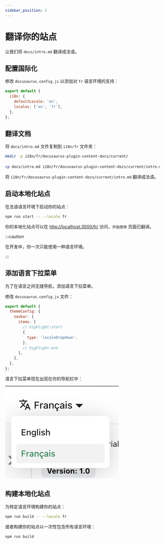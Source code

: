 ```yaml
---
sidebar_position: 2
---
```


# 翻译你的站点

让我们将 `docs/intro.md` 翻译成法语。

## 配置国际化

修改 `docusaurus.config.js` 以添加对 `fr` 语言环境的支持：

```js title="docusaurus.config.js"
export default {
  i18n: {
    defaultLocale: 'en',
    locales: ['en', 'fr'],
  },
};
```

## 翻译文档

将 `docs/intro.md` 文件复制到 `i18n/fr` 文件夹：

```bash
mkdir -p i18n/fr/docusaurus-plugin-content-docs/current/

cp docs/intro.md i18n/fr/docusaurus-plugin-content-docs/current/intro.md
```

将 `i18n/fr/docusaurus-plugin-content-docs/current/intro.md` 翻译成法语。

## 启动本地化站点

在法语语言环境下启动你的站点：

```bash
npm run start -- --locale fr
```

你的本地化站点可以在 [http://localhost:3000/fr/](http://localhost:3000/fr/) 访问，`开始使用` 页面已翻译。

:::caution

在开发中，你一次只能使用一种语言环境。

:::

## 添加语言下拉菜单

为了在语言之间无缝导航，添加语言下拉菜单。

修改 `docusaurus.config.js` 文件：

```js title="docusaurus.config.js"
export default {
  themeConfig: {
    navbar: {
      items: [
        // highlight-start
        {
          type: 'localeDropdown',
        },
        // highlight-end
      ],
    },
  },
};
```

语言下拉菜单现在出现在你的导航栏中：

![语言下拉菜单](./img/localeDropdown.png)

## 构建本地化站点

为特定语言环境构建你的站点：

```bash
npm run build -- --locale fr
```

或者构建你的站点以一次性包含所有语言环境：

```bash
npm run build
```
